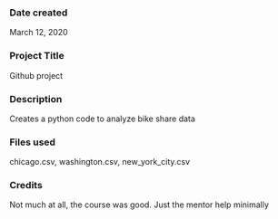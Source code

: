 ### Date created
March 12, 2020
### Project Title
Github project

### Description
Creates a python code to analyze bike share data
### Files used
chicago.csv, washington.csv, new_york_city.csv

### Credits
Not much at all, the course was good. Just the mentor help minimally

